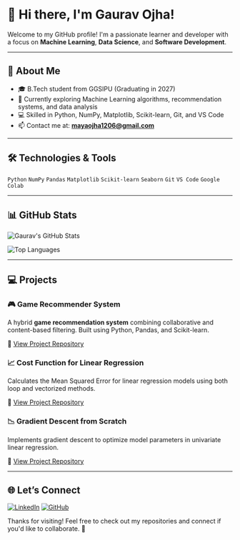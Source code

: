 # 👋 Hi there, I'm Gaurav Ojha!

Welcome to my GitHub profile! I'm a passionate learner and developer with a focus on **Machine Learning**, **Data Science**, and **Software Development**.

---

## 🚀 About Me

- 🎓 B.Tech student from GGSIPU (Graduating in 2027)
- 🌱 Currently exploring Machine Learning algorithms, recommendation systems, and data analysis
- 💻 Skilled in Python, NumPy, Matplotlib, Scikit-learn, Git, and VS Code
- 📫 Contact me at: **mayaojha1206@gmail.com**

---

## 🛠️ Technologies & Tools

`Python` `NumPy` `Pandas` `Matplotlib` `Scikit-learn` `Seaborn` `Git` `VS Code` `Google Colab`

---

## 📊 GitHub Stats

![Gaurav's GitHub Stats](https://github-readme-stats.vercel.app/api?username=GauravOjha2&show_icons=true&theme=radical)

![Top Languages](https://github-readme-stats.vercel.app/api/top-langs/?username=GauravOjha2&layout=compact&theme=radical&hide=Jupyter%20Notebook)

---

## 💻 Projects

### 🎮 Game Recommender System
A hybrid **game recommendation system** combining collaborative and content-based filtering. Built using Python, Pandas, and Scikit-learn.

🔗 [View Project Repository](https://github.com/GauravOjha2/Game-Recommendation-System)

### 📈 Cost Function for Linear Regression  
Calculates the Mean Squared Error for linear regression models using both loop and vectorized methods.

🔗 [View Project Repository](https://github.com/GauravOjha2/Cost-function-for-Linear-Regression)

### 📉 Gradient Descent from Scratch  
Implements gradient descent to optimize model parameters in univariate linear regression.

🔗 [View Project Repository](https://github.com/GauravOjha2/Gradient-descent)

---

## 🌐 Let’s Connect

[![LinkedIn](https://img.shields.io/badge/LinkedIn-blue?style=flat&logo=linkedin)](https://www.linkedin.com/in/gauravojha1/)
[![GitHub](https://img.shields.io/badge/GitHub-black?style=flat&logo=github)](https://github.com/GauravOjha2)

Thanks for visiting! Feel free to check out my repositories and connect if you'd like to collaborate. 🚀
